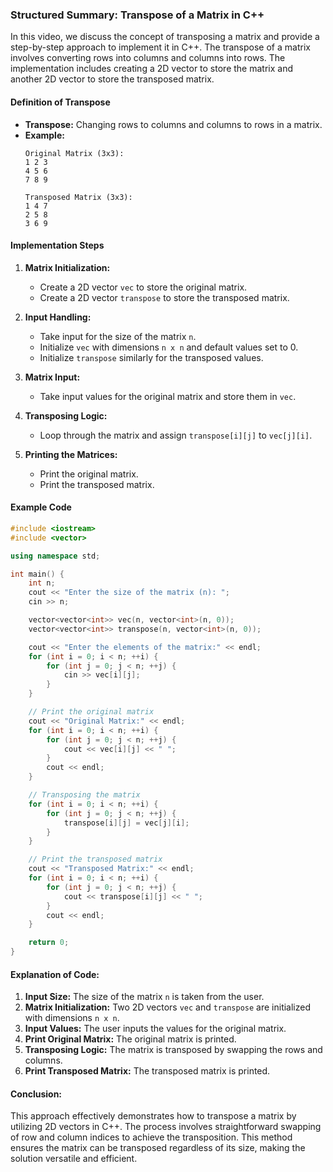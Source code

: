 ### Structured Summary: Transpose of a Matrix in C++

In this video, we discuss the concept of transposing a matrix and provide a step-by-step approach to implement it in C++. The transpose of a matrix involves converting rows into columns and columns into rows. The implementation includes creating a 2D vector to store the matrix and another 2D vector to store the transposed matrix.

#### Definition of Transpose
- **Transpose:** Changing rows to columns and columns to rows in a matrix.
- **Example:**
  ```
  Original Matrix (3x3):
  1 2 3
  4 5 6
  7 8 9

  Transposed Matrix (3x3):
  1 4 7
  2 5 8
  3 6 9
  ```

#### Implementation Steps

1. **Matrix Initialization:**
   - Create a 2D vector `vec` to store the original matrix.
   - Create a 2D vector `transpose` to store the transposed matrix.

2. **Input Handling:**
   - Take input for the size of the matrix `n`.
   - Initialize `vec` with dimensions `n x n` and default values set to 0.
   - Initialize `transpose` similarly for the transposed values.

3. **Matrix Input:**
   - Take input values for the original matrix and store them in `vec`.

4. **Transposing Logic:**
   - Loop through the matrix and assign `transpose[i][j]` to `vec[j][i]`.

5. **Printing the Matrices:**
   - Print the original matrix.
   - Print the transposed matrix.

#### Example Code

```cpp
#include <iostream>
#include <vector>

using namespace std;

int main() {
    int n;
    cout << "Enter the size of the matrix (n): ";
    cin >> n;

    vector<vector<int>> vec(n, vector<int>(n, 0));
    vector<vector<int>> transpose(n, vector<int>(n, 0));

    cout << "Enter the elements of the matrix:" << endl;
    for (int i = 0; i < n; ++i) {
        for (int j = 0; j < n; ++j) {
            cin >> vec[i][j];
        }
    }

    // Print the original matrix
    cout << "Original Matrix:" << endl;
    for (int i = 0; i < n; ++i) {
        for (int j = 0; j < n; ++j) {
            cout << vec[i][j] << " ";
        }
        cout << endl;
    }

    // Transposing the matrix
    for (int i = 0; i < n; ++i) {
        for (int j = 0; j < n; ++j) {
            transpose[i][j] = vec[j][i];
        }
    }

    // Print the transposed matrix
    cout << "Transposed Matrix:" << endl;
    for (int i = 0; i < n; ++i) {
        for (int j = 0; j < n; ++j) {
            cout << transpose[i][j] << " ";
        }
        cout << endl;
    }

    return 0;
}
```

#### Explanation of Code:
1. **Input Size:** The size of the matrix `n` is taken from the user.
2. **Matrix Initialization:** Two 2D vectors `vec` and `transpose` are initialized with dimensions `n x n`.
3. **Input Values:** The user inputs the values for the original matrix.
4. **Print Original Matrix:** The original matrix is printed.
5. **Transposing Logic:** The matrix is transposed by swapping the rows and columns.
6. **Print Transposed Matrix:** The transposed matrix is printed.

#### Conclusion:
This approach effectively demonstrates how to transpose a matrix by utilizing 2D vectors in C++. The process involves straightforward swapping of row and column indices to achieve the transposition. This method ensures the matrix can be transposed regardless of its size, making the solution versatile and efficient.